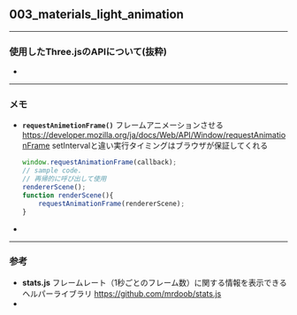 ## 003_materials_light_animation

---
### 使用したThree.jsのAPIについて(抜粋)


- 

---
### メモ

- **``requestAnimetionFrame()``**
  フレームアニメーションさせる
  https://developer.mozilla.org/ja/docs/Web/API/Window/requestAnimationFrame
  setIntervalと違い実行タイミングはブラウザが保証してくれる

  ```javascript
  window.requestAnimationFrame(callback);
  // sample code.
  // 再帰的に呼び出して使用
  rendererScene();
  function renderScene(){
      requestAnimationFrame(rendererScene);
  }
  ```

- 

------

### 参考

- **stats.js**
  フレームレート（1秒ごとのフレーム数）に関する情報を表示できるヘルパーライブラリ
  https://github.com/mrdoob/stats.js
- 
